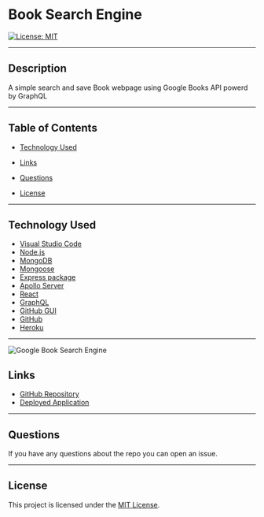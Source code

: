 # Book Search Engine

[![License: MIT](https://img.shields.io/badge/License-MIT-yellow.svg)](https://opensource.org/licenses/MIT)



---

## Description

A simple  search and save  Book webpage using Google Books API powerd by GraphQL

---

## Table of Contents

- [Technology Used](#technology-used)

- [Links](#links)

- [Questions](#questions)

- [License](#license)

---

## Technology Used

- [Visual Studio Code](https://code.visualstudio.com/)
- [Node.js](https://nodejs.org/en/)
- [MongoDB](https://www.mongodb.com/)
- [Mongoose](https://mongoosejs.com/)
- [Express package](https://www.npmjs.com/package/express)
- [Apollo Server](https://www.npmjs.com/package/@apollo/client)
- [React](https://www.npmjs.com/package/react)
- [GraphQL](https://www.npmjs.com/package/graphql)
- [GitHub GUI](https://desktop.github.com/)
- [GitHub](https://www.github.com)
- [Heroku](https://www.heroku.com)

---

![Google Book Search Engine](https://i.ibb.co/6Xy8nrn/22.jpg)

## Links

- [GitHub Repository](https://github.com/kumenger/book-serach-engine-fullstack)
- [Deployed Application](https://github.com/kumenger/book-serach-engine-fullstack)

---

## Questions

If you have any questions about the repo you can open an issue.



---

## License

This project is licensed under the [MIT License](https://choosealicense.com/licenses/mit).

